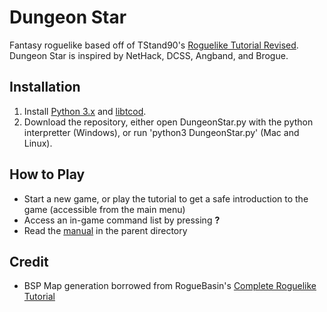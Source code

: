 # Dungeon Star
Fantasy roguelike based off of TStand90's [Roguelike Tutorial Revised](http://rogueliketutorials.com). Dungeon Star is inspired by NetHack, DCSS, Angband, and Brogue.

## Installation
1. Install [Python 3.x](https://www.python.org/downloads/) and [libtcod](https://python-tcod.readthedocs.io/en/latest/installation.html).
2. Download the repository, either open DungeonStar.py with the python interpretter (Windows), or run 'python3 DungeonStar.py' (Mac and Linux).

## How to Play
* Start a new game, or play the tutorial to get a safe introduction to the game (accessible from the main menu)
* Access an in-game command list by pressing **?**
* Read the [manual](https://github.com/TheNicGard/DungeonStar/raw/master/manual.pdf) in the parent directory

## Credit
* BSP Map generation borrowed from RogueBasin's [Complete Roguelike Tutorial](http://www.roguebasin.com/index.php?title=Complete_Roguelike_Tutorial,_using_Python%2Blibtcod,_extras)

